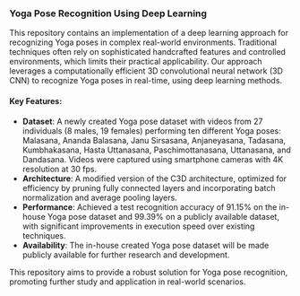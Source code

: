 ### Yoga Pose Recognition Using Deep Learning

This repository contains an implementation of a deep learning approach for recognizing Yoga poses in complex real-world environments. Traditional techniques often rely on sophisticated handcrafted features and controlled environments, which limits their practical applicability. Our approach leverages a computationally efficient 3D convolutional neural network (3D CNN) to recognize Yoga poses in real-time, using deep learning methods.

#### Key Features:
- **Dataset**: A newly created Yoga pose dataset with videos from 27 individuals (8 males, 19 females) performing ten different Yoga poses: Malasana, Ananda Balasana, Janu Sirsasana, Anjaneyasana, Tadasana, Kumbhakasana, Hasta Uttanasana, Paschimottanasana, Uttanasana, and Dandasana. Videos were captured using smartphone cameras with 4K resolution at 30 fps.
- **Architecture**: A modified version of the C3D architecture, optimized for efficiency by pruning fully connected layers and incorporating batch normalization and average pooling layers.
- **Performance**: Achieved a test recognition accuracy of 91.15% on the in-house Yoga pose dataset and 99.39% on a publicly available dataset, with significant improvements in execution speed over existing techniques.
- **Availability**: The in-house created Yoga pose dataset will be made publicly available for further research and development.

This repository aims to provide a robust solution for Yoga pose recognition, promoting further study and application in real-world scenarios.
